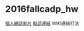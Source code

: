 # 2016fallcadp_hw
<a href="https://40423222.github.io/2016fallcadp_hw">個人網誌影片</a>
<a href="網址">點這連結</a> WIKI連結打法
